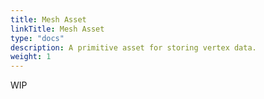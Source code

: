 ```yaml
---
title: Mesh Asset
linkTitle: Mesh Asset
type: "docs"
description: A primitive asset for storing vertex data.
weight: 1
---
```


WIP
